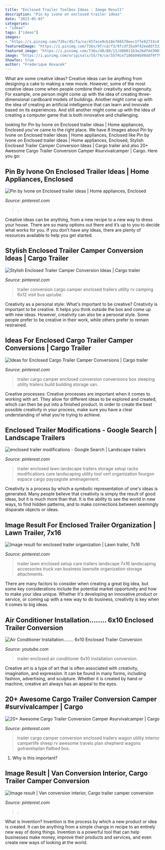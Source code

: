 ```yaml
---
title: "Enclosed Trailer Toolbox Ideas - Image Result"
description: "Pin by ivone on enclosed trailer ideas"
date: "2023-05-03"
categories:
- "ideas"
tags: ["ideas"]
images:
- "https://i.pinimg.com/736x/45/fa/ce/45face9cb18ef66570eec1ffe92733c4.jpg"
featuredImage: "https://i.pinimg.com/736x/9f/cd/f3/9fcdf35a9f42eeddf333d6f92b629a97.jpg"
featured_image: "https://i.pinimg.com/736x/d8/80/11/d88011b3e26df4d3003362118cf5c65e.jpg"
image: "https://i.pinimg.com/originals/55/74/ce/5574ce7186b04b99ddf9ff91411b0a77.jpg"
ShowToc: true
author: "Frederique Kovacek"
---
```



What are some creative ideas?
Creative ideas can be anything from designing a cake to making a new movie. However, some of the most creative ideas come when people combine their creativity and ingenuity. For example, one person might come up with the idea of creating three-dimensional cardboard models of buildings. Another might come up with the idea of creating an artificial intelligence that can learn and innovate based on its experiences. And still another might come up with the idea of creating a computer game that is both innovative and challenging.

	

		
looking for Pin by Ivone on Enclosed trailer ideas | Home appliances, Enclosed you've came to the right place. We have 8 Images about Pin by Ivone on Enclosed trailer ideas | Home appliances, Enclosed like Pin by Ivone on Enclosed trailer ideas | Home appliances, Enclosed, Stylish Enclosed Trailer Camper Conversion Ideas | Cargo trailer and also 20+ Awesome Cargo Trailer Conversion Camper #survivalcamper | Cargo. Here you go:
		
    
## Pin By Ivone On Enclosed Trailer Ideas | Home Appliances, Enclosed

<img loading=lazy src="https://i.pinimg.com/originals/c4/ba/bc/c4babc65f5ec3d8dda44027b4caaa8c8.jpg" onerror="this.onerror=null;this.src='https://tse2.mm.bing.net/th?id=OIP.yoNpUx_4wp9qm8GUeHLs2wHaJ4&amp;pid=15.1';" alt="Pin by Ivone on Enclosed trailer ideas | Home appliances, Enclosed">

_Source: pinterest.com_

>. 

	

Creative ideas can be anything, from a new recipe to a new way to dress your house. There are so many options out there and it’s up to you to decide what works for you. If you don’t have any ideas, there are plenty of resources available to help you get started.

    
## Stylish Enclosed Trailer Camper Conversion Ideas | Cargo Trailer

<img loading=lazy src="https://i.pinimg.com/736x/9f/cd/f3/9fcdf35a9f42eeddf333d6f92b629a97.jpg" onerror="this.onerror=null;this.src='https://tse3.mm.bing.net/th?id=OIP.qIaxqK6hlU4YCg-_zgRqagHaJ3&amp;pid=15.1';" alt="Stylish Enclosed Trailer Camper Conversion Ideas | Cargo trailer">

_Source: pinterest.com_

>trailer conversion cargo camper enclosed trailers utility rv camping 6x12 visit bus upcube. 

	

Creativity as a personal style: What's important to be creative?
Creativity is important to be creative. It helps you think outside the box and come up with new ideas. However, creativity can also be a personal style. Some people prefer to be creative in their work, while others prefer to remain restrained.

    
## Ideas For Enclosed Cargo Trailer Camper Conversions | Cargo Trailer

<img loading=lazy src="https://i.pinimg.com/originals/55/74/ce/5574ce7186b04b99ddf9ff91411b0a77.jpg" onerror="this.onerror=null;this.src='https://tse4.mm.bing.net/th?id=OIP.WDrVRKp-hvDRxCJr5OHT-gHaJ3&amp;pid=15.1';" alt="Ideas for Enclosed Cargo Trailer Camper Conversions | Cargo trailer">

_Source: pinterest.com_

>trailer cargo camper enclosed conversion conversions box sleeping utility trailers build building storage van. 

	

Creative processes:
Creative processes are important when it comes to working with art. They allow for different ideas to be explored and created, which can then be put into a finished product. In order to create the best possible creativity in your process, make sure you have a clear understanding of what you’re trying to achieve.

    
## Enclosed Trailer Modifications - Google Search | Landscape Trailers

<img loading=lazy src="https://i.pinimg.com/736x/2a/a7/fe/2aa7fec80a535141f34edb0fad1bf0fb--enclosed-trailers-lawn-trailer.jpg" onerror="this.onerror=null;this.src='https://tse1.mm.bing.net/th?id=OIP.gnCu2Aa2JMtCOgLZIbc2GQHaFj&amp;pid=15.1';" alt="enclosed trailer modifications - Google Search | Landscape trailers">

_Source: pinterest.com_

>trailer enclosed lawn landscape trailers storage setup racks modifications care landscaping utility tool vert organization fourgon espace cargo paysagiste aménagement. 

	

Creativity is a process by which a symbolic representation of one's ideas is generated. Many people believe that creativity is simply the result of good ideas, but it is much more than that. It is the ability to see the world in new ways, to find hidden patterns, and to make connections between seemingly disparate objects or ideas.

    
## Image Result For Enclosed Trailer Organization | Lawn Trailer, 7x16

<img loading=lazy src="https://i.pinimg.com/736x/45/fa/ce/45face9cb18ef66570eec1ffe92733c4.jpg" onerror="this.onerror=null;this.src='https://tse3.mm.bing.net/th?id=OIP.WS6ceGXfMardrd6I3anK5AHaFj&amp;pid=15.1';" alt="Image result for enclosed trailer organization | Lawn trailer, 7x16">

_Source: pinterest.com_

>trailer lawn enclosed setup care trailers landscape 7x16 landscaping accessories truck van business lawnsite organization storage attachments. 

	

There are many factors to consider when creating a great big idea, but some key considerations include the potential market opportunity and how to make your idea unique. Whether it's developing an innovative product or service, or coming up with a new way to do business, creativity is key when it comes to big ideas.

    
## Air Conditioner Installation........ 6x10 Enclosed Trailer Conversion

<img loading=lazy src="http://i.ytimg.com/vi/7PTsUWgZhhk/maxresdefault.jpg" onerror="this.onerror=null;this.src='https://tse3.mm.bing.net/th?id=OIP.fCU3Itw-ZK5TZSi-k12yUwHaEK&amp;pid=15.1';" alt="Air Conditioner Installation........ 6x10 Enclosed Trailer Conversion">

_Source: youtube.com_

>trailer enclosed air conditioner 6x10 installation conversion. 

	

Creative art is a type of art that is often associated with creativity, imagination, and expression. It can be found in many forms, including fashion, advertising, and sculpture. Whether it is created by hand or machine, creative art always has an appeal to the eyes.

    
## 20+ Awesome Cargo Trailer Conversion Camper #survivalcamper | Cargo

<img loading=lazy src="https://i.pinimg.com/736x/cf/77/d6/cf77d6c53b1e4617d544bd959b78e364.jpg" onerror="this.onerror=null;this.src='https://tse4.mm.bing.net/th?id=OIP.vA6FqE8U65eYsCpFR3yTVQHaJ3&amp;pid=15.1';" alt="20+ Awesome Cargo Trailer Conversion Camper #survivalcamper | Cargo">

_Source: pinterest.com_

>trailer cargo camper conversion enclosed trailers wagon utility interior camperlife sheep rv awesome travels plan shepherd wagons gotravelsplan flatbed box. 

	

1) Why is this important?

    
## Image Result | Van Conversion Interior, Cargo Trailer Camper Conversion

<img loading=lazy src="https://i.pinimg.com/736x/d8/80/11/d88011b3e26df4d3003362118cf5c65e.jpg" onerror="this.onerror=null;this.src='https://tse3.mm.bing.net/th?id=OIP.M3SQerv3CalKu4K5LCACDQAAAA&amp;pid=15.1';" alt="Image result | Van conversion interior, Cargo trailer camper conversion">

_Source: pinterest.com_

>. 

	

What is Invention?
Invention is the process by which a new product or idea is created. It can be anything from a simple change in recipe to an entirely new way of doing things. Invention is a powerful tool that can help businesses make money, improve their products and services, and even create new ways of looking at the world.


